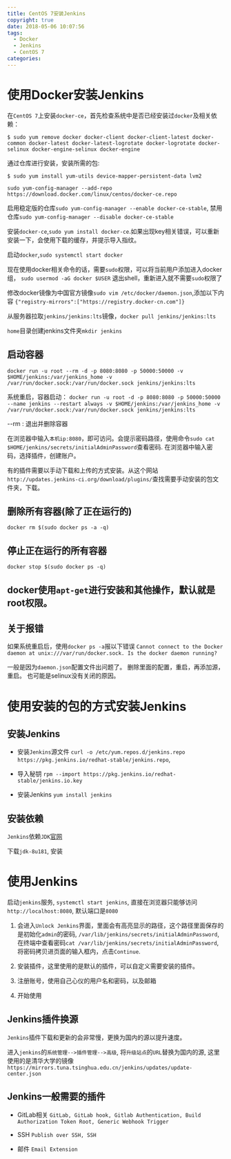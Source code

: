 ```yaml
---
title: CentOS 7安装Jenkins
copyright: true
date: 2018-05-06 10:07:56
tags:
  - Docker
  - Jenkins
  - CentOS 7
categories:
---
```


# 使用Docker安装Jenkins

在`CentOS 7`上安装`docker-ce`，首先检查系统中是否已经安装过`docker`及相关依赖：

`$ sudo yum remove docker docker-client docker-client-latest docker-common docker-latest docker-latest-logrotate docker-logrotate docker-selinux docker-engine-selinux docker-engine`

通过仓库进行安装，安装所需的包:

`$ sudo yum install yum-utils device-mapper-persistent-data lvm2`

`sudo yum-config-manager --add-repo https://download.docker.com/linux/centos/docker-ce.repo`

 启用稳定版的仓库`sudo yum-config-manager --enable docker-ce-stable`,
 禁用仓库`sudo yum-config-manager --disable docker-ce-stable`

 安装`docker-ce`,`sudo yum install docker-ce`.如果出现key相关错误，可以重新安装一下，会使用下载的缓存，并提示导入指纹。

 启动`docker`,`sudo systemctl start docker`

现在使用docker相关命令的话，需要`sudo`权限，可以将当前用户添加进入docker组，
`sudo usermod -aG docker $USER`
退出shell，重新进入就不需要`sudo`权限了

修改docker镜像为中国官方镜像`sudo vim /etc/docker/daemon.json`,添加以下内容
`{"registry-mirrors":["https://registry.docker-cn.com"]}`

从服务器拉取`jenkins/jenkins:lts`镜像，`docker pull jenkins/jenkins:lts`

`home`目录创建jenkins文件夹`mkdir jenkins`

## 启动容器
`docker run -u root --rm -d -p 8080:8080 -p 50000:50000 -v $HOME/jenkins:/var/jenkins_home -v /var/run/docker.sock:/var/run/docker.sock jenkins/jenkins:lts`

系统重启，容器启动：
`docker run -u root -d -p 8080:8080 -p 50000:50000 --name jenkins --restart always -v $HOME/jenkins:/var/jenkins_home -v /var/run/docker.sock:/var/run/docker.sock jenkins/jenkins:lts`

--rm : 退出并删除容器

在浏览器中输入`本机ip:8080`，即可访问。会提示密码路径，使用命令`sudo cat $HOME/jenkins/secrets/initialAdminPassword`查看密码.
在浏览器中输入密码，选择插件，创建账户。

有的插件需要以手动下载和上传的方式安装。从这个网站`http://updates.jenkins-ci.org/download/plugins/`查找需要手动安装的包文件夹，下载。

## 删除所有容器(除了正在运行的)
`docker rm $(sudo docker ps -a -q)`

## 停止正在运行的所有容器
`docker stop $(sudo docker ps -q)`

## docker使用`apt-get`进行安装和其他操作，默认就是root权限。

## 关于报错
如果系统重启后，使用`docker ps -a`报以下错误
`Cannot connect to the Docker daemon at unix:///var/run/docker.sock. Is the docker daemon running?`

一般是因为`daemon.json`配置文件出问题了。
删除里面的配置，重启，再添加源，重启。
也可能是selinux没有关闭的原因。


# 使用安装的包的方式安装Jenkins

## 安装Jenkins
 - 安装`Jenkins`源文件
    `curl -o /etc/yum.repos.d/jenkins.repo https://pkg.jenkins.io/redhat-stable/jenkins.repo`,

 - 导入秘钥
    `rpm --import https://pkg.jenkins.io/redhat-stable/jenkins.io.key`

 - 安装Jenkins
    `yum install jenkins` 

## 安装依赖

`Jenkins`依赖`JDK`[官网](http://www.oracle.com/technetwork/java/javase/downloads/index.html)

下载`jdk-8u181`, 安装

# 使用Jenkins

启动`jenkins`服务, `systemctl start jenkins`, 直接在浏览器只能够访问`http://localhost:8080`, 默认端口是`8080`

1. 会进入`Unlock Jenkins`界面，里面会有高亮显示的路径，这个路径里面保存的是初始化`admin`的密码, `/var/lib/jenkins/secrets/initialAdminPassword`, 在终端中查看密码`cat /var/lib/jenkins/secrets/initialAdminPassword`, 将密码拷贝进页面的输入框内，点击`Continue`.

2. 安装插件，这里使用的是默认的插件，可以自定义需要安装的插件。

3. 注册账号，使用自己心仪的用户名和密码，以及邮箱

4. 开始使用

## Jenkins插件换源

`Jenkins`插件下载和更新的会非常慢，更换为国内的源以提升速度。

进入`jenkins`的`系统管理-->插件管理-->高级`, 将`升级站点`的`URL`替换为国内的源, 这里使用的是清华大学的镜像`https://mirrors.tuna.tsinghua.edu.cn/jenkins/updates/update-center.json`

## Jenkins一般需要的插件

 - GitLab相关
`GitLab, GitLab hook, Gitlab Authentication, Build Authorization Token Root, Generic Webhook Trigger`

 - SSH
`Publish over SSH, SSH`

 - 邮件
`Email Extension`
